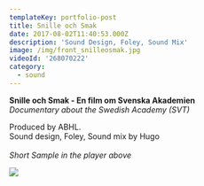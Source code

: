 ```yaml
---
templateKey: portfolio-post
title: Snille och Smak
date: 2017-08-02T11:40:53.000Z
description: 'Sound Design, Foley, Sound Mix'
image: /img/front_snilleosmak.jpg
videoId: '268070222'
category:
  - sound
---
```

**Snille och Smak - En film om Svenska Akademien** \
_Documentary about the Swedish Academy (SVT)_

Produced by ABHL.\
Sound design, Foley, Sound mix by Hugo\
\
_Short Sample in the player above_

![](/img/svt.png)
